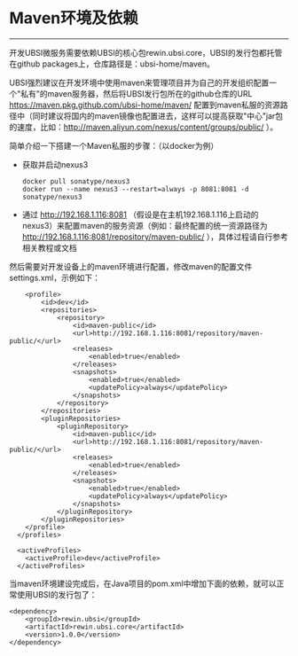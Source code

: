 # Maven环境及依赖

---

开发UBSI微服务需要依赖UBSI的核心包rewin.ubsi.core，UBSI的发行包都托管在github packages上，仓库路径是：ubsi-home/maven。



UBSI强烈建议在开发环境中使用maven来管理项目并为自己的开发组织配置一个"私有"的maven服务器，然后将UBSI发行包所在的github仓库的URL https://maven.pkg.github.com/ubsi-home/maven/ 配置到maven私服的资源路径中（同时建议将国内的maven镜像也配置进去，这样可以提高获取"中心"jar包的速度，比如：http://maven.aliyun.com/nexus/content/groups/public/ ）。



简单介绍一下搭建一个Maven私服的步骤：（以docker为例）

* 获取并启动nexus3

  ```
  docker pull sonatype/nexus3
  docker run --name nexus3 --restart=always -p 8081:8081 -d sonatype/nexus3
  ```

* 通过 http://192.168.1.116:8081 （假设是在主机192.168.1.116上启动的nexus3）来配置maven的服务资源（例如：最终配置的统一资源路径为 http://192.168.1.116:8081/repository/maven-public/ ），具体过程请自行参考相关教程或文档



然后需要对开发设备上的maven环境进行配置，修改maven的配置文件settings.xml，示例如下：

```
	<profile>
		<id>dev</id>
		<repositories>
			<repository>
				<id>maven-public</id>
				<url>http://192.168.1.116:8081/repository/maven-public/</url>
				<releases>
					<enabled>true</enabled>
				</releases>
				<snapshots>
					<enabled>true</enabled>
					<updatePolicy>always</updatePolicy>
				</snapshots>
			</repository>
		</repositories>
		<pluginRepositories>
			<pluginRepository>
				<id>maven-public</id>
				<url>http://192.168.1.116:8081/repository/maven-public/</url>
				<releases>
					<enabled>true</enabled>
				</releases>
				<snapshots>
					<enabled>true</enabled>
					<updatePolicy>always</updatePolicy>
				</snapshots>
			</pluginRepository>
		</pluginRepositories>
	</profile>
  </profiles>

  <activeProfiles>
	<activeProfile>dev</activeProfile>
  </activeProfiles>
```



当maven环境建设完成后，在Java项目的pom.xml中增加下面的依赖，就可以正常使用UBSI的发行包了：

```
<dependency>
	<groupId>rewin.ubsi</groupId>
	<artifactId>rewin.ubsi.core</artifactId>
	<version>1.0.0</version>
</dependency>
```

